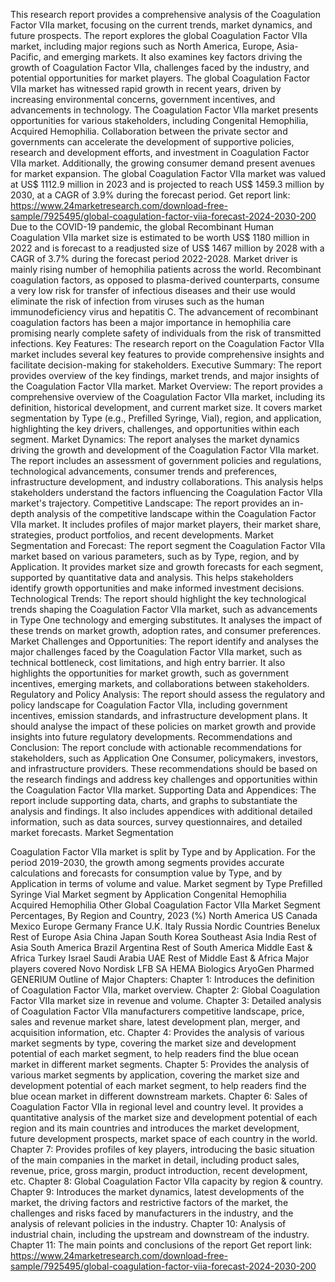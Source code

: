 This research report provides a comprehensive analysis of the Coagulation Factor VIIa market, focusing on the current trends, market dynamics, and future prospects. The report explores the global Coagulation Factor VIIa market, including major regions such as North America, Europe, Asia-Pacific, and emerging markets. It also examines key factors driving the growth of Coagulation Factor VIIa, challenges faced by the industry, and potential opportunities for market players.
The global Coagulation Factor VIIa market has witnessed rapid growth in recent years, driven by increasing environmental concerns, government incentives, and advancements in technology. The Coagulation Factor VIIa market presents opportunities for various stakeholders, including Congenital Hemophilia, Acquired Hemophilia. Collaboration between the private sector and governments can accelerate the development of supportive policies, research and development efforts, and investment in Coagulation Factor VIIa market. Additionally, the growing consumer demand present avenues for market expansion.
The global Coagulation Factor VIIa market was valued at US$ 1112.9 million in 2023 and is projected to reach US$ 1459.3 million by 2030, at a CAGR of 3.9% during the forecast period.
Get report link: https://www.24marketresearch.com/download-free-sample/7925495/global-coagulation-factor-viia-forecast-2024-2030-200
Due to the COVID-19 pandemic, the global Recombinant Human Coagulation VIIa market size is estimated to be worth US$ 1180 million in 2022 and is forecast to a readjusted size of US$ 1467 million by 2028 with a CAGR of 3.7% during the forecast period 2022-2028. Market driver is mainly rising number of hemophilia patients across the world. Recombinant coagulation factors, as opposed to plasma-derived counterparts, consume a very low risk for transfer of infectious diseases and their use would eliminate the risk of infection from viruses such as the human immunodeficiency virus and hepatitis C. The advancement of recombinant coagulation factors has been a major importance in hemophilia care promising nearly complete safety of individuals from the risk of transmitted infections.
Key Features:
The research report on the Coagulation Factor VIIa market includes several key features to provide comprehensive insights and facilitate decision-making for stakeholders.
Executive Summary: The report provides overview of the key findings, market trends, and major insights of the Coagulation Factor VIIa market.
Market Overview: The report provides a comprehensive overview of the Coagulation Factor VIIa market, including its definition, historical development, and current market size. It covers market segmentation by Type (e.g., Prefilled Syringe, Vial), region, and application, highlighting the key drivers, challenges, and opportunities within each segment.
Market Dynamics: The report analyses the market dynamics driving the growth and development of the Coagulation Factor VIIa market. The report includes an assessment of government policies and regulations, technological advancements, consumer trends and preferences, infrastructure development, and industry collaborations. This analysis helps stakeholders understand the factors influencing the Coagulation Factor VIIa market's trajectory.
Competitive Landscape: The report provides an in-depth analysis of the competitive landscape within the Coagulation Factor VIIa market. It includes profiles of major market players, their market share, strategies, product portfolios, and recent developments.
Market Segmentation and Forecast: The report segment the Coagulation Factor VIIa market based on various parameters, such as by Type, region, and by Application. It provides market size and growth forecasts for each segment, supported by quantitative data and analysis. This helps stakeholders identify growth opportunities and make informed investment decisions.
Technological Trends: The report should highlight the key technological trends shaping the Coagulation Factor VIIa market, such as advancements in Type One technology and emerging substitutes. It analyses the impact of these trends on market growth, adoption rates, and consumer preferences.
Market Challenges and Opportunities: The report identify and analyses the major challenges faced by the Coagulation Factor VIIa market, such as technical bottleneck, cost limitations, and high entry barrier. It also highlights the opportunities for market growth, such as government incentives, emerging markets, and collaborations between stakeholders.
Regulatory and Policy Analysis: The report should assess the regulatory and policy landscape for Coagulation Factor VIIa, including government incentives, emission standards, and infrastructure development plans. It should analyse the impact of these policies on market growth and provide insights into future regulatory developments.
Recommendations and Conclusion: The report conclude with actionable recommendations for stakeholders, such as Application One Consumer, policymakers, investors, and infrastructure providers. These recommendations should be based on the research findings and address key challenges and opportunities within the Coagulation Factor VIIa market.
Supporting Data and Appendices: The report include supporting data, charts, and graphs to substantiate the analysis and findings. It also includes appendices with additional detailed information, such as data sources, survey questionnaires, and detailed market forecasts.
Market Segmentation

Coagulation Factor VIIa market is split by Type and by Application. For the period 2019-2030, the growth among segments provides accurate calculations and forecasts for consumption value by Type, and by Application in terms of volume and value.
Market segment by Type
Prefilled Syringe
Vial
Market segment by Application
Congenital Hemophilia
Acquired Hemophilia
Other
Global Coagulation Factor VIIa Market Segment Percentages, By Region and Country, 2023 (%)
North America
US
Canada
Mexico
Europe
Germany
France
U.K.
Italy
Russia
Nordic Countries
Benelux
Rest of Europe
Asia
China
Japan
South Korea
Southeast Asia
India
Rest of Asia
South America
Brazil
Argentina
Rest of South America
Middle East & Africa
Turkey
Israel
Saudi Arabia
UAE
Rest of Middle East & Africa
Major players covered
Novo Nordisk
LFB SA HEMA Biologics
AryoGen Pharmed
GENERIUM
Outline of Major Chapters:
Chapter 1: Introduces the definition of Coagulation Factor VIIa, market overview.
Chapter 2: Global Coagulation Factor VIIa market size in revenue and volume.
Chapter 3: Detailed analysis of Coagulation Factor VIIa manufacturers competitive landscape, price, sales and revenue market share, latest development plan, merger, and acquisition information, etc.
Chapter 4: Provides the analysis of various market segments by type, covering the market size and development potential of each market segment, to help readers find the blue ocean market in different market segments.
Chapter 5: Provides the analysis of various market segments by application, covering the market size and development potential of each market segment, to help readers find the blue ocean market in different downstream markets.
Chapter 6: Sales of Coagulation Factor VIIa in regional level and country level. It provides a quantitative analysis of the market size and development potential of each region and its main countries and introduces the market development, future development prospects, market space of each country in the world.
Chapter 7: Provides profiles of key players, introducing the basic situation of the main companies in the market in detail, including product sales, revenue, price, gross margin, product introduction, recent development, etc.
Chapter 8: Global Coagulation Factor VIIa capacity by region & country.
Chapter 9: Introduces the market dynamics, latest developments of the market, the driving factors and restrictive factors of the market, the challenges and risks faced by manufacturers in the industry, and the analysis of relevant policies in the industry.
Chapter 10: Analysis of industrial chain, including the upstream and downstream of the industry.
Chapter 11: The main points and conclusions of the report
Get report link: https://www.24marketresearch.com/download-free-sample/7925495/global-coagulation-factor-viia-forecast-2024-2030-200
